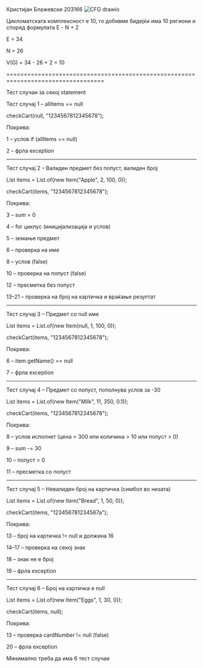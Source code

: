 Кристијан Блажевски 203166
![CFG drawio](https://github.com/user-attachments/assets/6172e727-d594-4f3e-8e8c-692185a814c1)

Цикломатската комплексност е 10, го добивме бидејќи има 10 региони и според формулата Е - N + 2

E = 34

N = 26

V(G) = 34 - 26 + 2 = 10

==================================================================================

Тест случаи за секој statement

Тест случај 1 – allItems == null

checkCart(null, "1234567812345678");

Покрива:

1 – услов if (allItems == null)

2 – фрла exception
****************************************************
Тест случај 2 – Валиден предмет без попуст, валиден број

List<Item> items = List.of(new Item("Apple", 2, 100, 0));

checkCart(items, "1234567812345678");

 Покрива:

3 – sum = 0

4 – for циклус (иницијализација и услов)

5 – земање предмет

6 – проверка на име

8 – услов (false)

10 – проверка на попуст (false)

12 – пресметка без попуст

13–21 – проверка на број на картичка и враќање резултат
********************************************************
 Тест случај 3 – Предмет со null име

List<Item> items = List.of(new Item(null, 1, 100, 0));

checkCart(items, "1234567812345678");

 Покрива:

6 – item.getName() == null

7 – фрла exception
******************************************************
Тест случај 4 – Предмет со попуст, пополнува услов за -30

List<Item> items = List.of(new Item("Milk", 11, 350, 0.1));

checkCart(items, "1234567812345678");

Покрива:

8 – услов исполнет (цена > 300 или количина > 10 или попуст > 0)

9 – sum -= 30

10 – попуст > 0

11 – пресметка со попуст
**********************************************************
Тест случај 5 – Невалиден број на картичка (симбол во низата)

List<Item> items = List.of(new Item("Bread", 1, 50, 0));

checkCart(items, "123456781234567a");

Покрива:

13 – број на картичка != null и должина 16

14–17 – проверка на секој знак

18 – знак не е број

19 – фрла exception
**********************************************************
 Тест случај 6 – Број на картичка е null

 List<Item> items = List.of(new Item("Eggs", 1, 30, 0));
 
checkCart(items, null);

 Покрива:

13 – проверка cardNumber != null (false)

20 – фрла exception

Минимално треба да има 6 тест случаи
